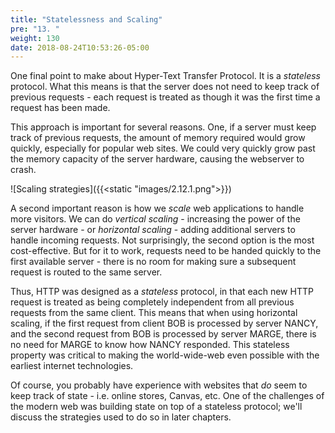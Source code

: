 ```yaml
---
title: "Statelessness and Scaling"
pre: "13. "
weight: 130
date: 2018-08-24T10:53:26-05:00
---
```


One final point to make about Hyper-Text Transfer Protocol.  It is a _stateless_ protocol.  What this means is that the server does not need to keep track of previous requests - each request is treated as though it was the first time a request has been made.

This approach is important for several reasons.  One, if a server must keep track of previous requests, the amount of memory required would grow quickly, especially for popular web sites.  We could very quickly grow past the memory capacity of the server hardware, causing the webserver to crash.

![Scaling strategies]({{<static "images/2.12.1.png">}})

A second important reason is how we _scale_ web applications to handle more visitors.  We can do _vertical scaling_ - increasing the power of the server hardware - or _horizontal scaling_ - adding additional servers to handle incoming requests.  Not surprisingly, the second option is the most cost-effective.  But for it to work, requests need to be handed quickly to the first available server - there is no room for making sure a subsequent request is routed to the same server.  

Thus, HTTP was designed as a _stateless_ protocol, in that each new HTTP request is treated as being completely independent from all previous requests from the same client.  This means that when using horizontal scaling, if the first request from client BOB is processed by server NANCY, and the second request from BOB is processed by server MARGE, there is no need for MARGE to know how NANCY responded.  This stateless property was critical to making the world-wide-web even possible with the earliest internet technologies.  

Of course, you probably have experience with websites that _do_ seem to keep track of state - i.e. online stores, Canvas, etc.  One of the challenges of the modern web was building state on top of a stateless protocol; we'll discuss the strategies used to do so in later chapters.